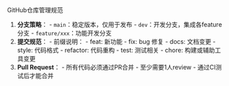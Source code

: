 GitHub仓库管理规范 
1. **分支策略**： - `main`：稳定版本，仅用于发布 - `dev`：开发分支，集成各feature分支 - `feature/xxx`：功能开发分支 
2. **提交规范**： - 前缀说明： - feat: 新功能 - fix: bug 修复 - docs: 文档变更 - style: 代码格式 - refactor: 代码重构 - test: 测试相关 - chore: 构建或辅助工具变更 
3. **Pull Request**： - 所有代码必须通过PR合并 - 至少需要1人review - 通过CI测试后才能合并 